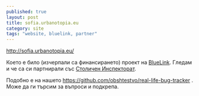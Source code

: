 ```yaml
---
published: true
layout: post
title: sofia.urbanotopia.eu
category: site
tags: "website, bluelink, partner"
---
```


http://sofia.urbanotopia.eu/

Което е било (изчерпали са финансирането) проект на [BlueLink](http://www.bluelink.net/). Гледам и че са си партнирали със [Столичен Инспекторат](http://inspectorat-so.org/"). 

Подобно е на нашето https://github.com/obshtestvo/real-life-bug-tracker . Може да ги търсим за въпроси и подкрепа.
